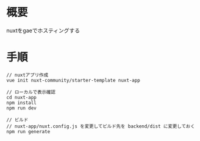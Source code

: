 # 概要
nuxtをgaeでホスティングする

# 手順
```
// nuxtアプリ作成
vue init nuxt-community/starter-template nuxt-app

// ローカルで表示確認
cd nuxt-app
npm install
npm run dev

// ビルド
// nuxt-app/nuxt.config.js を変更してビルド先を backend/dist に変更しておく
npm run generate
```